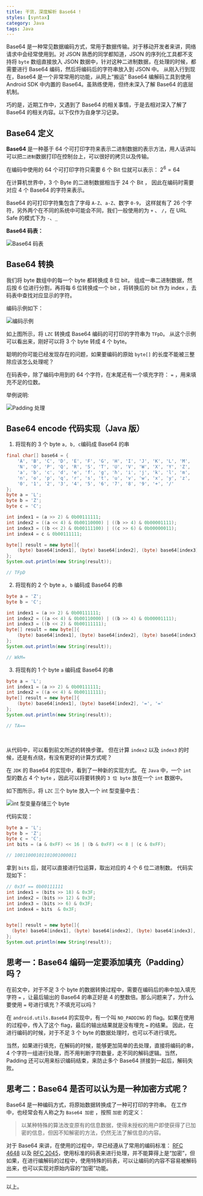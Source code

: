 ```yaml
---
title: 干货，深度解析 Base64 !
styles: [syntax]
category: Java
tags: Java
---
```

Base64 是一种常见数据编码方式，常用于数据传输。对于移动开发者来讲，网络请求中会经常使用到。对 JSON 熟悉的同学都知道，JSON 的序列化工具都不支持将 `byte` 数组直接放入 JSON 数据中，针对这种二进制数据，在处理的时候，都需要进行 Base64 编码，然后将编码后的字符串放入到 JSON 中。 从刚入行到现在，Base64 是一个非常常用的功能，从网上“搬运” Base64 编解码工具到使用 Android SDK 中内置的 Base64。虽熟练使用，但终未深入了解 Base64 的底层机制。

巧的是，近期工作中，又遇到了 Base64 的相关事情，于是去相对深入了解了 Base64 的相关内容。以下仅作为自身学习记录。




## Base64 定义

**Base64** 是一种基于 64 个可打印字符来表示二进制数据的表示方法，用人话讲叫可以把`二进制`数据打印在控制台上，可以很好的拷贝以及传输。

在编码中使用的 64 个可打印字符只需要 6 个 Bit 位就可以表示： $2^6 = 64$

在计算机世界中，3 个 Byte 的二进制数据相当于 24 个 Bit ， 因此在编码时需要对应 4 个 Base64 的字符来表示。

Base64 的可打印字符集包含了字母 `A-Z`、`a-Z`、数字 `0-9`， 这样就有了 26 个字符，另外两个在不同的系统中可能会不同，我们一般使用的为 `+` 、 `/`，在 URL Safe 的模式下为 `-`、`_`

**Base64 码表：**

![Base64 码表](https://raw.githubusercontent.com/Pinned/pinned.github.io/refs/heads/awesome-picture/6d10a3f876b844448e60bda6bb5c64fb.png)



## Base64 转换

我们将 byte 数组中的每一个 byte 都转换成 8 位 bit， 组成一串二进制数据，然后按 6 位进行分割，再将每 6 位转换成一个 bit ，将转换后的 bit 作为 index ，去码表中查找对应显示的字符。

编码示例如下： 

![编码示例](https://raw.githubusercontent.com/Pinned/pinned.github.io/refs/heads/awesome-picture/4a1b6af183234bf18309ee139172b35c.png)

如上图所示，将 `LZC` 转换成 Base64 编码的可打印的字符串为 `TFpD`。 从这个示例可以看出来，刚好可以将 3 个 byte 转成 4 个 byte。

聪明的你可能已经发现存在的问题，如果要编码的原始 `byte[]` 的长度不能被三整除应该怎么处理呢？ 

在码表中，除了编码中用到的 64 个字符，在末尾还有一个填充字符： `=` ，用来填充不足的位数。

举例说明:

![Padding 处理](https://raw.githubusercontent.com/Pinned/pinned.github.io/refs/heads/awesome-picture/638de894feb84899b016394d0f61ee69.png)



## Base64 encode 代码实现（Java 版）

1. 将现有的 3 个 byte `a, b, c`编码成 Base64 的串

```java
final char[] base64 = {
    'A', 'B', 'C', 'D', 'E', 'F', 'G', 'H', 'I', 'J', 'K', 'L', 'M',
    'N', 'O', 'P', 'Q', 'R', 'S', 'T', 'U', 'V', 'W', 'X', 'Y', 'Z',
    'a', 'b', 'c', 'd', 'e', 'f', 'g', 'h', 'i', 'j', 'k', 'l', 'm',
    'n', 'o', 'p', 'q', 'r', 's', 't', 'u', 'v', 'w', 'x', 'y', 'z',
    '0', '1', '2', '3', '4', '5', '6', '7', '8', '9', '+', '/'
};
byte a = 'L';
byte b = 'Z';
byte c = 'C';

int index1 = (a >> 2) & 0b00111111;
int index2 = ((a << 4) & 0b00110000) | ((b >> 4) & 0b00001111);
int index3 = ((b << 2) & 0b00111100) | ((c >> 6) & 0b00000011);
int index4 = c & 0b00111111;

byte[] result = new byte[]{
    (byte) base64[index1], (byte) base64[index2], (byte) base64[index3], (byte) base64[index4]
};
System.out.println(new String(result));

// TFpD
```

2. 将现有的 2 个 byte `a, b` 编码成 Base64 的串

```java
byte a = 'Z';
byte b = 'C';

int index1 = (a >> 2) & 0b00111111;
int index2 = ((a << 4) & 0b00110000) | ((b >> 4) & 0b00001111);
int index3 = ((b << 2) & 0b00111111);
byte[] result = new byte[]{
    (byte) base64[index1], (byte) base64[index2], (byte) base64[index3], '='
};
System.out.println(new String(result));

// WkM=
```

3. 将现有的 1 个 byte `a` 编码成 Base64 的串

```java
byte a = 'L';
int index1 = (a >> 2) & 0b00111111;
int index2 = ((a << 4) & 0b00111111);
byte[] result = new byte[]{
    (byte) base64[index1], (byte) base64[index2], '=', '='
};
System.out.println(new String(result));

// TA==
```

​    

从代码中，可以看到前文所述的转换步骤。 但在计算 `index2` 以及 `index3` 的时候，还是有点绕，有没有更好的计算方式呢？ 

在 `JDK` 的 Base64 的实现中，看到了一种新的实现方式。 在 `Java` 中，一个 `int` 型的数占 4 个 `byte` ，因此可以将要转换的 `3 位 byte` 放在一个 `int` 数据中。

如下图所示，将 `LZC` 三个 byte 放入一个 int 型变量中去： 

![int 型变量存储三个 byte](https://raw.githubusercontent.com/Pinned/pinned.github.io/refs/heads/awesome-picture/e86cb6a83f91418aa0cefbc2334fa577.png)

代码实现：

```java
byte a = 'L';
byte b = 'Z';
byte c = 'C';
int bits = (a & 0xFF) << 16 | (b & 0xFF) << 8 | (c & 0xFF);

// 10011000101101001000011
```



拿到 `bits` 后，就可以直接进行位运算，取出对应的 4 个 6 位二进制数。 代码实现如下：

```java
// 0x3f == 0b00111111
int index1 = (bits >> 18) & 0x3F;
int index2 = (bits >> 12) & 0x3F;
int index3 = (bits >> 6) & 0x3F;
int index4 = bits  & 0x3F;


byte[] result = new byte[]{
  (byte) base64[index1], (byte) base64[index2], (byte) base64[index3], (byte) base64[index4]
};
System.out.println(new String(result));
```



## 思考一：Base64 编码一定要添加填充（Padding）吗？

在前文中，对于不足 3 个 byte 的数据转换过程中，需要在编码后的串中加入填充字符 `=` ，让最后输出的 Base64 的串正好是 4 的整数倍。那么问题来了，为什么要使用 `=` 号进行填充？不填充可以吗？

在 `android.utils.Base64` 的实现中，有一个叫 `NO_PADDING` 的 flag。如果在使用的过程中，传入了这个 flag，最后的输出结果就是没有埋充 `=` 的结果。 因此，在进行编码的时候，对于不足 3 个 byte 的数据处理时，也可以不进行填充。

当然，如果进行填充，在解码的时候，能够更加简单的去处理，直接将编码的串，4 个字符一组进行处理，而不用判断字符数量，走不同的解码逻辑。当然，Padding 还可以用来标识编码结束，来防止多个 Base64 拼接到一起后，解码失败。 



## 思考二：Base64 是否可以认为是一种加密方式呢？

Base64 是一种编码方式，将原始数据转换成了一种可打印的字符串。 在工作中，也经常会有人称之为 `Base64 加密` ，按照 `加密` 的定义：

> 以某种特殊的算法改变原有的信息数据，使得未授权的用户即使获得了已加密的信息，但因不知解密的方法，仍然无法了解信息的内容。

对于 Base64 来讲，在使用的过程中，早已经遵从了常用的编码标准： [RFC 4648](http://www.ietf.org/rfc/rfc4648.txt) 以及 [RFC 2045](http://www.ietf.org/rfc/rfc2045.txt)，使用标准的码表来进行处理，并不能算得上是“加密”，但如果，在进行编解码的过程中，使用特殊的码表，可以让编码的内容不容易被解码出来，也可以实现对原始内容的“加密”功能。




---

以上。
